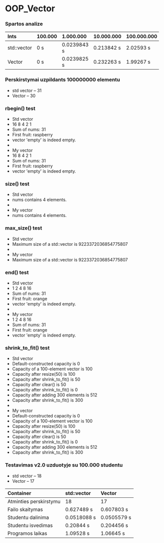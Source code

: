 # OOP_Vector

### Spartos analize
| Ints        | 100.000  | 1.000.000   | 10.000.000   | 100.000.000   |
| :---------- | :------- | :-------    | :---------   | :----------   | 
| std::vector | 0 s      | 0.0239843 s | 0.213842 s   | 2.02593 s     |
| Vector      | 0 s      | 0.0239825 s | 0.232263 s   | 1.99267 s     |

### Perskirstymai uzpildants 100000000 elementu
- std vector – 31
- Vector – 30

### rbegin() test
- Std vector
- 16 8 4 2 1
- Sum of nums: 31
- First fruit: raspberry
- vector 'empty' is indeed empty.
- 
- My vector
- 16 8 4 2 1 
- Sum of nums: 31
- First fruit: raspberry
- vector 'empty' is indeed empty.

### size() test
- Std vector
- nums contains 4 elements.
- 
- My vector
- nums contains 4 elements.
### max_size() test
- Std vector
- Maximum size of a std::vector is 9223372036854775807
- 
- My vector
- Maximum size of a std::vector is 9223372036854775807
### end() test
- Std vector
- 1 2 4 8 16
- Sum of nums: 31
- First fruit: orange
- vector 'empty' is indeed empty.
- 
- My vector
- 1 2 4 8 16
- Sum of nums: 31
- First fruit: orange
- vector 'empty' is indeed empty.
### shrink_to_fit() test
- Std vector
- Default-constructed capacity is 0
- Capacity of a 100-element vector is 100
- Capacity after resize(50) is 100
- Capacity after shrink_to_fit() is 50
- Capacity after clear() is 50
- Capacity after shrink_to_fit() is 0
- Capacity after adding 300 elements is 512
- Capacity after shrink_to_fit() is 300
- 
- My vector
- Default-constructed capacity is 0
- Capacity of a 100-element vector is 100
- Capacity after resize(50) is 100
- Capacity after shrink_to_fit() is 50
- Capacity after clear() is 50
- Capacity after shrink_to_fit() is 0
- Capacity after adding 300 elements is 512
- Capacity after shrink_to_fit() is 300

### Testavimas v2.0 uzduotyje su 100.000 studentu
- std vector – 18
- Vector – 17

| Container              | std::vector  | Vector      |
| :----------            | :-------     | :-------    |
| Atminties perskirstymu | 18           | 17          |
| Failo skaitymas        | 0.627489   s | 0.607803  s |
| Studentu dalinima      | 0.0518088  s | 0.0505579 s |
| Studentu isvedimas     | 0.20844    s | 0.204456  s |
| Programos laikas       | 1.09528    s | 1.06645   s |